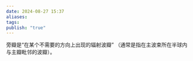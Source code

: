 ```yaml
---
date: 2024-08-27 15:37
aliases: 
tags: 
publish: "true"
---
```

旁瓣是“在某个不需要的方向上出现的辐射波瓣” （通常是指在主波束所在半球内与主瓣毗邻的波瓣）。